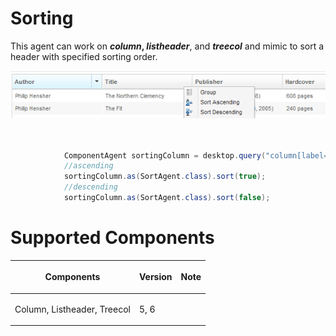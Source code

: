 



# Sorting

This agent can work on <b>*column*, *listheader*</b>, and
<b>*treecol*</b> and mimic to sort a header with specified sorting
order.

![](images/Zats-mimic-group.png)

``` java
 

            ComponentAgent sortingColumn = desktop.query("column[label='Author']");
            //ascending
            sortingColumn.as(SortAgent.class).sort(true);
            //descending
            sortingColumn.as(SortAgent.class).sort(false);          
```

# Supported Components

<table>
<thead>
<tr class="header">
<th><center>
<p>Components</p>
</center></th>
<th><center>
<p>Version</p>
</center></th>
<th><center>
<p>Note</p>
</center></th>
</tr>
</thead>
<tbody>
<tr class="odd">
<td><p>Column, Listheader, Treecol</p></td>
<td><p>5, 6</p></td>
<td></td>
</tr>
</tbody>
</table>

 
